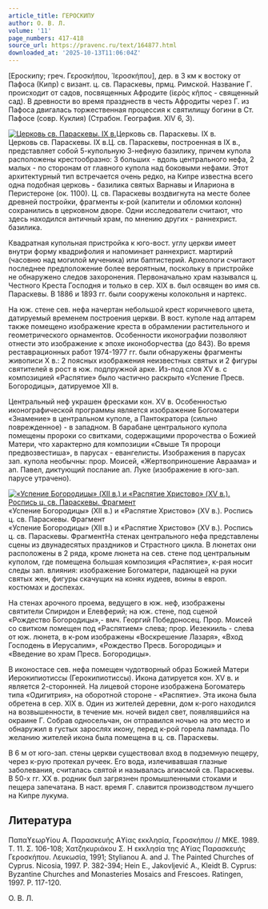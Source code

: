 ```yaml
---
article_title: ГЕРОСКИПУ
author: О. В. Л.
volume: '11'
page_numbers: 417-418
source_url: https://pravenc.ru/text/164877.html
downloaded_at: '2025-10-13T11:06:04Z'
---
```


[Ероскипу; греч. Γεροσκήπου, ῾Ιεροσκήπου], дер. в 3 км к востоку от Пафоса (Кипр) с визант. ц. св. Параскевы, прмц. Римской. Название Г. происходит от садов, посвященных Афродите (ἱερὸς κῆπος - священный сад). В древности во время празднеств в честь Афродиты через Г. из Пафоса двигалась торжественная процессия к святилищу богини в Ст. Пафосе (совр. Куклия) (Страбон. География. XIV 6, 3).

[![Церковь св. Параскевы. IX в.](https://pravenc.ru/data/494/468/1234/i200.jpg "Кликните для увеличения картинки")](https://pravenc.ru/data/494/468/1234/i400.jpg)Церковь св. Параскевы. IX в.  
Церковь св. Параскевы. IX в.Ц. св. Параскевы, построенная в IX в., представляет собой 5-купольную 3-нефную базилику, причем купола расположены крестообразно: 3 больших - вдоль центрального нефа, 2 малых - по сторонам от главного купола над боковыми нефами. Этот архитектурный тип встречается очень редко, на Кипре известна всего одна подобная церковь - базилика святых Варнавы и Илариона в Перистероне (ок. 1100). Ц. св. Параскевы воздвигнута на месте более древней постройки, фрагменты к-рой (капители и обломки колонн) сохранились в церковном дворе. Одни исследователи считают, что здесь находился античный храм, по мнению других - раннехрист. базилика.

Квадратная купольная пристройка к юго-вост. углу церкви имеет внутри форму квадрифолия и напоминает раннехрист. мартирий (часовню над могилой мученика) или баптистерий. Археологи считают последнее предположение более вероятным, поскольку в пристройке не обнаружено следов захоронения. Первоначально храм назывался ц. Честного Креста Господня и только в сер. ХIХ в. был освящен во имя св. Параскевы. В 1886 и 1893 гг. были сооружены колокольня и нартекс.

На юж. стене сев. нефа начертан небольшой крест коричневого цвета, датируемый временем построения церкви. В вост. куполе над алтарем также помещено изображение креста в обрамлении растительного и геометрического орнаментов. Особенности иконографии позволяют отнести это изображение к эпохе иконоборчества (до 843). Во время реставрационных работ 1974-1977 гг. были обнаружены фрагменты живописи Х в.: 2 поясных изображения неизвестных святых и 2 фигуры святителей в рост в юж. подпружной арке. Из-под слоя XV в. с композицией «Распятие» было частично раскрыто «Успение Пресв. Богородицы», датируемое XII в.

Центральный неф украшен фресками кон. XV в. Особенностью иконографической программы является изображение Богоматери «Знамение» в центральном куполе, а Пантократора (сильно поврежденное) - в западном. В барабане центрального купола помещены пророки со свитками, содержащими пророчества о Божией Матери, что характерно для композиции «Свыше Тя пророци предвозвестиша», в парусах - евангелисты. Изображения в парусах зап. купола необычны: прор. Моисей, «Жертвоприношение Авраама» и ап. Павел, диктующий послание ап. Луке (изображение в юго-зап. парусе утрачено).

[![«Успение Богородицы» (XII в.) и «Распятие Христово» (XV в.). Роспись ц. св. Параскевы. Фрагмент](https://pravenc.ru/data/705/468/1234/i200.jpg "Кликните для увеличения картинки")](https://pravenc.ru/data/705/468/1234/i400.jpg)«Успение Богородицы» (XII в.) и «Распятие Христово» (XV в.). Роспись ц. св. Параскевы. Фрагмент  
«Успение Богородицы» (XII в.) и «Распятие Христово» (XV в.). Роспись ц. св. Параскевы. ФрагментНа стенах центрального нефа представлены сцены из двунадесятых праздников и Страстного цикла. В люнетах они расположены в 2 ряда, кроме люнета на сев. стене под центральным куполом, где помещена большая композиция «Распятие», к-рая носит следы зап. влияния: изображение Богоматери, падающей на руки святых жен, фигуры скачущих на конях иудеев, воины в европ. костюмах и доспехах.

На стенах арочного проема, ведущего в юж. неф, изображены святители Спиридон и Елевферий; на юж. стене, под сценой «Рождество Богородицы»,- вмч. Георгий Победоносец. Прор. Моисей со свитком помещен под «Распятием» слева; прор. Иезекииль - слева от юж. люнета, в к-ром изображены «Воскрешение Лазаря», «Вход Господень в Иерусалим», «Рождество Пресв. Богородицы» и «Введение во храм Пресв. Богородицы».

В иконостасе сев. нефа помещен чудотворный образ Божией Матери Иерокипиотиссы (Герокипиотиссы). Икона датируется кон. XV в. и является 2-сторонней. На лицевой стороне изображена Богоматерь типа «Одигитрия», на оборотной стороне - «Распятие». Эта икона была обретена в сер. XIX в. Один из жителей деревни, дом к-рого находился на возвышенности, в течение мн. ночей видел свет, появлявшийся на окраине Г. Собрав односельчан, он отправился ночью на это место и обнаружил в густых зарослях икону, перед к-рой горела лампада. По желанию жителей икона была помещена в ц. св. Параскевы.

В 6 м от юго-зап. стены церкви существовал вход в подземную пещеру, через к-рую протекал ручеек. Его вода, излечивавшая глазные заболевания, считалась святой и называлась агиасмой св. Параскевы. В 50-х гг. ХХ в. родник был загрязнен промышленными стоками и пещера запечатана. В наст. время Г. славится производством лучшего на Кипре лукума.

## Литература

Παπαϒεωρϒίου Α. Παρασκευής Αϒίας εκκλησία, Γεροσκήπου // ΜΚΕ. 1989. T. 11. Σ. 106-108; Χατζηκυριάκου Σ. Η εκκλησία της Αϒίας Παρασκευής Γεροσκήπου. Λευκωσία, 1991; Stylianou A. and J. The Painted Churches of Cyprus. Nicosia, 1997. P. 382-394; Hein E., Jakovljević A., Kleidt B. Cyprus: Byzantine Churches and Monasteries Mosaics and Frescoes. Ratingen, 1997. P. 117-120.

О. В. Л.
